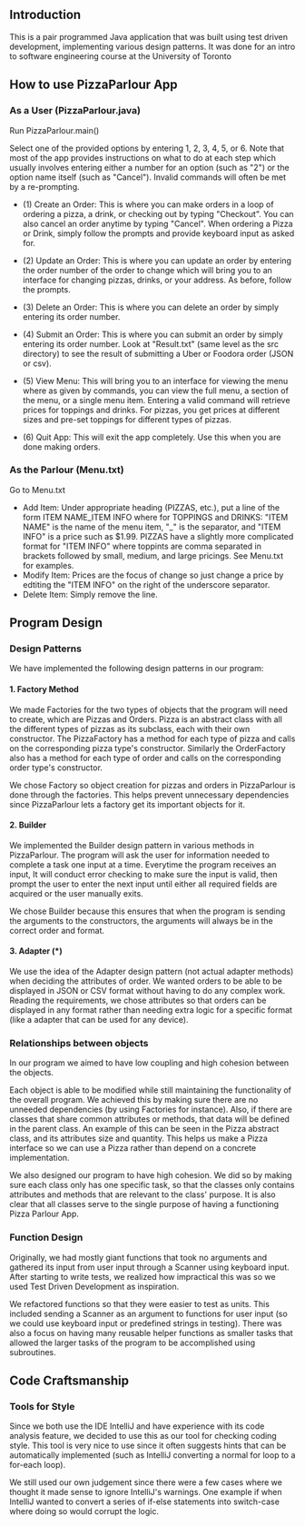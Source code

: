 ## Introduction 
This is a pair programmed Java application that was built using test driven development, implementing various design patterns.
It was done for an intro to software engineering course at the University of Toronto

## How to use PizzaParlour App 
### As a User (PizzaParlour.java)
Run PizzaParlour.main()

Select one of the provided options by entering 1, 2, 3, 4, 5, or 6.
Note that most of the app provides instructions on what to do at each step which usually involves entering 
either a number for an option (such as "2") or the option name itself (such as "Cancel"). Invalid commands
will often be met by a re-prompting. 

- (1) Create an Order: This is where you can make orders in a loop of ordering a pizza, a drink, or checking out 
by typing "Checkout". You can also cancel an order anytime by typing "Cancel". When ordering a Pizza or Drink,
simply follow the prompts and provide keyboard input as asked for. 

- (2) Update an Order: This is where you can update an order by entering the order number of the order to change
which will bring you to an interface for changing pizzas, drinks, or your address. As before, follow the prompts. 

- (3) Delete an Order: This is where you can delete an order by simply entering its order number.

- (4) Submit an Order: This is where you can submit an order by simply entering its order number. Look at 
"Result.txt" (same level as the src directory) to see the result of submitting a Uber or Foodora order (JSON or csv).

- (5) View Menu: This will bring you to an interface for viewing the menu where as given by commands,
you can view the full menu, a section of the menu, or a single menu item. Entering a valid command will retrieve 
prices for toppings and drinks. For pizzas, you get prices at different sizes and pre-set toppings for different
types of pizzas.  

- (6) Quit App: This will exit the app completely. Use this when you are done making orders. 

### As the Parlour (Menu.txt) 
Go to Menu.txt
- Add Item: Under appropriate heading (PIZZAS, etc.), put a line of the form 
ITEM NAME_ITEM INFO where for TOPPINGS and DRINKS: "ITEM NAME" is the name of the menu item, 
"_" is the separator, and "ITEM INFO" is a price such as $1.99. PIZZAS have a slightly more complicated format
for "ITEM INFO" where toppints are comma separated in brackets followed by small, medium, and large pricings.
See Menu.txt for examples.
- Modify Item: Prices are the focus of change so just change a price by edtiting the "ITEM INFO" on the right of 
the underscore separator. 
- Delete Item: Simply remove the line. 


## Program Design

### Design Patterns
We have implemented the following design patterns in our program:

#### 1. Factory Method
We made Factories for the two types of objects that the program will need to create, 
which are Pizzas and Orders. Pizza is an abstract class with all the different types of pizzas as its subclass, 
each with their own constructor. The PizzaFactory has a method for each type of pizza and calls on the 
corresponding pizza type's constructor. Similarly the OrderFactory also has a method for each type of 
order and calls on the corresponding order type's constructor.

We chose Factory so object creation for pizzas and orders in PizzaParlour is done through the factories. 
This helps prevent unnecessary dependencies since PizzaParlour lets a factory get its important objects for it.

#### 2. Builder
We implemented the Builder design pattern in various methods in PizzaParlour. 
The program will ask the user for information needed to complete a task one input at a time. 
Everytime the program receives an input, It will conduct error checking to make sure the input is valid, 
then prompt the user to enter the next input until either all required fields are acquired or the user manually exits.

We chose Builder because this ensures that when the program is sending the arguments to the constructors, 
the arguments will always be in the correct order and format.

#### 3. Adapter (*)
We use the idea of the Adapter design pattern (not actual adapter methods) when deciding the attributes of order. 
We wanted orders to be able to be displayed in JSON or CSV format without having to do any complex work. 
Reading the requirements, we chose attributes so that orders can be displayed in any format rather than needing
extra logic for a specific format (like a adapter that can be used for any device). 

### Relationships between objects
In our program we aimed to have low coupling and high cohesion between the objects. 

Each object is able to be modified while still maintaining the functionality of the overall program. 
We achieved this by making sure there are no unneeded dependencies (by using Factories for instance). 
Also, if there are classes that share common attributes or methods, that data will be defined in the parent class. 
An example of this can be seen in the Pizza abstract class, and its attributes size and quantity.
This helps us make a Pizza interface so we can use a Pizza rather than depend on a concrete implementation. 

We also designed our program to have high cohesion. We did so by making sure each class only has one specific task, 
so that the classes only contains attributes and methods that are relevant to the class' purpose. It is also clear
that all classes serve to the single purpose of having a functioning Pizza Parlour App. 

### Function Design 
Originally, we had mostly giant functions that took no arguments and gathered its input from user input 
through a Scanner using keyboard input. After starting to write tests, we realized how impractical this was 
so we used Test Driven Development as inspiration. 

We refactored functions so that they were easier to test as units. This included 
sending a Scanner as an argument to functions for user input (so we could use keyboard input or predefined 
strings in testing). There was also a focus on having many reusable helper functions as smaller tasks that 
allowed the larger tasks of the program to be accomplished using subroutines. 


## Code Craftsmanship

### Tools for Style
Since we both use the IDE IntelliJ and have experience with its code analysis feature, we decided to use this as our
tool for checking coding style. This tool is very nice to use since it often suggests hints that can be automatically 
implemented (such as IntelliJ converting a normal for loop to a for-each loop).

We still used our own judgement since there were a few cases where we thought it made sense to ignore IntelliJ's 
warnings. One example if when IntelliJ wanted to convert a series of if-else statements into switch-case where
doing so would corrupt the logic. 
